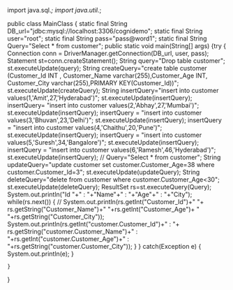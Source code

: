 import java.sql.*;
 import java.util.*;

public class MainClass {
    static final String DB_url="jdbc:mysql://localhost:3306/cognidemo";
    static final String user="root";
    static final String pass="pass@word1";
   static final String Query="Select * from customer";
    public static void main(String[] args)
    {try {
        Connection conn = DriverManager.getConnection(DB_url, user, pass);
        Statement st=conn.createStatement();
        String query="Drop table customer";
        st.executeUpdate(query);
       String createQuery="create table customer (Customer_Id INT , Customer_Name varchar(255),Customer_Age INT, Customer_City varchar(255),PRIMARY KEY(Customer_Id))";
       st.executeUpdate(createQuery);
       String insertQuery="insert into customer values(1,'Amit',27,'Hyderabad')";
        st.executeUpdate(insertQuery);
        insertQuery=   "insert into customer values(2,'Abhay',27,'Mumbai')";
        st.executeUpdate(insertQuery);
            insertQuery = "insert into customer values(3,'Bhuvan',23,'Delhi')";
        st.executeUpdate(insertQuery);
            insertQuery = "insert into customer values(4,'Chaithu',20,'Pune')";
        st.executeUpdate(insertQuery);
             insertQuery  = "insert into customer values(5,'Suresh',34,'Bangalore')";
        st.executeUpdate(insertQuery);
             insertQuery = "insert into customer values(6,'Ramesh',46,'Hyderabad')";
        st.executeUpdate(insertQuery);
       // Query="Select * from customer";
        String updateQuery="update customer set customer.Customer_Age=38 where customer.Customer_Id=3";
        st.executeUpdate(updateQuery);
        String deleteQuery="delete from customer where customer.Customer_Age<30";
        st.executeUpdate(deleteQuery);
        ResultSet rs=st.executeQuery(Query);
        System.out.println("Id "+" : "+"Name"+" : "+"Age"+" : "+"City");
        while(rs.next())
        {
           // System.out.println(rs.getInt("Customer_Id")+" "+ rs.getString("Customer_Name")+" "+rs.getInt("Customer_Age")+ " "+rs.getString("Customer_City"));
            System.out.println(rs.getInt("customer.Customer_Id")+" : "+ rs.getString("customer.Customer_Name")+" : "+rs.getInt("customer.Customer_Age")+" : "+rs.getString("customer.Customer_City"));
        }
    }
    catch(Exception e)
    {
        System.out.println(e);
    }

       
    }
}
